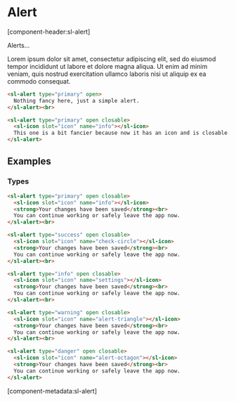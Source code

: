 # Alert

[component-header:sl-alert]

Alerts...

Lorem ipsum dolor sit amet, consectetur adipiscing elit, sed do eiusmod tempor incididunt ut labore et dolore magna aliqua. Ut enim ad minim veniam, quis nostrud exercitation ullamco laboris nisi ut aliquip ex ea commodo consequat.

```html preview
<sl-alert type="primary" open>
  Nothing fancy here, just a simple alert.
</sl-alert><br>

<sl-alert type="primary" open closable>
  <sl-icon slot="icon" name="info"></sl-icon>
  This one is a bit fancier because now it has an icon and is closable.
</sl-alert>
```

## Examples

### Types

```html preview
<sl-alert type="primary" open closable>
  <sl-icon slot="icon" name="info"></sl-icon>
  <strong>Your changes have been saved</strong><br>
  You can continue working or safely leave the app now.
</sl-alert><br>

<sl-alert type="success" open closable>
  <sl-icon slot="icon" name="check-circle"></sl-icon>
  <strong>Your changes have been saved</strong><br>
  You can continue working or safely leave the app now.
</sl-alert><br>

<sl-alert type="info" open closable>
  <sl-icon slot="icon" name="settings"></sl-icon>
  <strong>Your changes have been saved</strong><br>
  You can continue working or safely leave the app now.
</sl-alert><br>

<sl-alert type="warning" open closable>
  <sl-icon slot="icon" name="alert-triangle"></sl-icon>
  <strong>Your changes have been saved</strong><br>
  You can continue working or safely leave the app now.
</sl-alert><br>

<sl-alert type="danger" open closable>
  <sl-icon slot="icon" name="alert-octagon"></sl-icon>
  <strong>Your changes have been saved</strong><br>
  You can continue working or safely leave the app now.
</sl-alert>
```

[component-metadata:sl-alert]